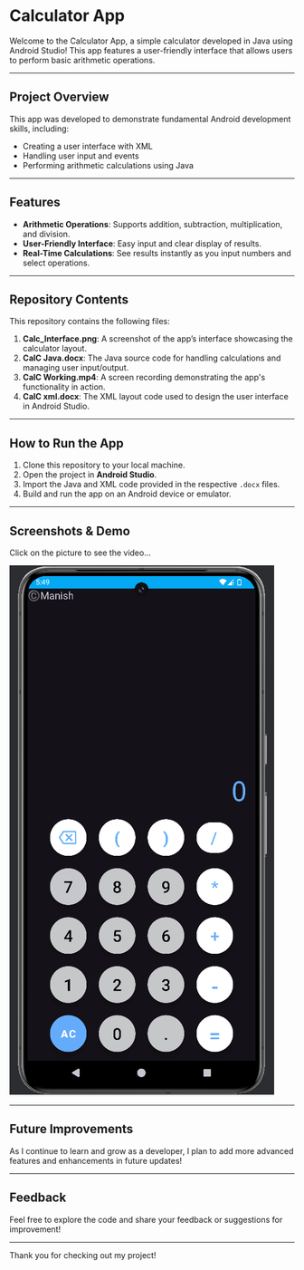 # Calculator App

Welcome to the Calculator App, a simple calculator developed in Java using Android Studio! This app features a user-friendly interface that allows users to perform basic arithmetic operations.

---

## Project Overview

This app was developed to demonstrate fundamental Android development skills, including:

- Creating a user interface with XML
- Handling user input and events
- Performing arithmetic calculations using Java

---

## Features

- **Arithmetic Operations**: Supports addition, subtraction, multiplication, and division.
- **User-Friendly Interface**: Easy input and clear display of results.
- **Real-Time Calculations**: See results instantly as you input numbers and select operations.

---

## Repository Contents

This repository contains the following files:

1. **Calc_Interface.png**: A screenshot of the app’s interface showcasing the calculator layout.
2. **CalC Java.docx**: The Java source code for handling calculations and managing user input/output.
3. **CalC Working.mp4**: A screen recording demonstrating the app's functionality in action.
4. **CalC xml.docx**: The XML layout code used to design the user interface in Android Studio.

---

## How to Run the App

1. Clone this repository to your local machine.
2. Open the project in **Android Studio**.
3. Import the Java and XML code provided in the respective `.docx` files.
4. Build and run the app on an Android device or emulator.

---

## Screenshots & Demo

Click on the picture to see the video...

[![Watch the video](Calc_Interface.png)](https://drive.google.com/file/d/1Ud73fNfY8yWVKY-8SpdNMsaDTh1lWD7h/view?usp=sharing)

---

## Future Improvements

As I continue to learn and grow as a developer, I plan to add more advanced features and enhancements in future updates!

---

## Feedback

Feel free to explore the code and share your feedback or suggestions for improvement!

---

Thank you for checking out my project!
